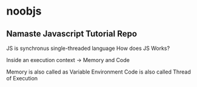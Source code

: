 # noobjs
## Namaste Javascript Tutorial Repo


JS is synchronus single-threaded language
How does JS Works?

Inside an execution context -> Memory and Code

Memory is also called as Variable Environment
Code is also called Thread of Execution


